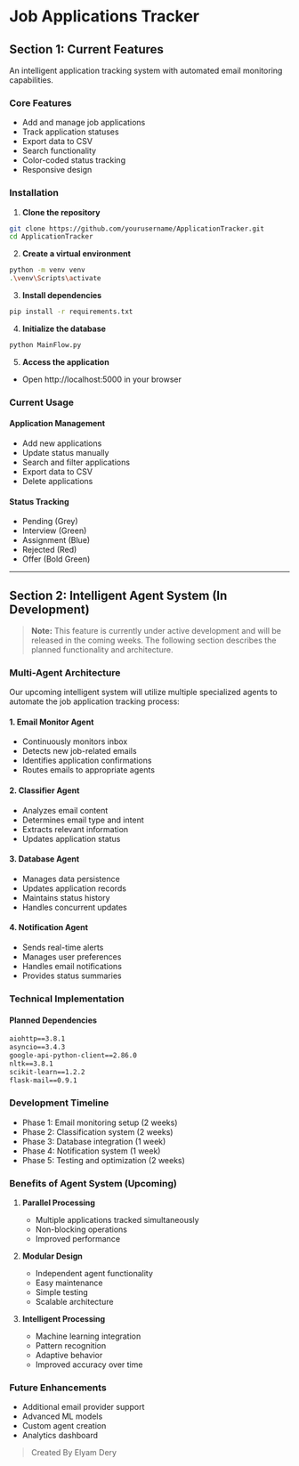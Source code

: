 # Job Applications Tracker

## Section 1: Current Features

An intelligent application tracking system with automated email monitoring capabilities.

### Core Features
- Add and manage job applications
- Track application statuses
- Export data to CSV
- Search functionality
- Color-coded status tracking
- Responsive design

### Installation

1. **Clone the repository**
```bash
git clone https://github.com/yourusername/ApplicationTracker.git
cd ApplicationTracker
```

2. **Create a virtual environment**
```bash
python -m venv venv
.\venv\Scripts\activate
```

3. **Install dependencies**
```bash
pip install -r requirements.txt
```

4. **Initialize the database**
```bash
python MainFlow.py
```

5. **Access the application**
- Open http://localhost:5000 in your browser

### Current Usage

#### Application Management
- Add new applications
- Update status manually
- Search and filter applications
- Export data to CSV
- Delete applications

#### Status Tracking
- Pending (Grey)
- Interview (Green)
- Assignment (Blue)
- Rejected (Red)
- Offer (Bold Green)

---

## Section 2: Intelligent Agent System (In Development)

> **Note:** This feature is currently under active development and will be released in the coming weeks. The following section describes the planned functionality and architecture.

### Multi-Agent Architecture
Our upcoming intelligent system will utilize multiple specialized agents to automate the job application tracking process:

#### 1. Email Monitor Agent
- Continuously monitors inbox
- Detects new job-related emails
- Identifies application confirmations
- Routes emails to appropriate agents

#### 2. Classifier Agent
- Analyzes email content
- Determines email type and intent
- Extracts relevant information
- Updates application status

#### 3. Database Agent
- Manages data persistence
- Updates application records
- Maintains status history
- Handles concurrent updates

#### 4. Notification Agent
- Sends real-time alerts
- Manages user preferences
- Handles email notifications
- Provides status summaries

### Technical Implementation

#### Planned Dependencies
```txt
aiohttp==3.8.1
asyncio==3.4.3
google-api-python-client==2.86.0
nltk==3.8.1
scikit-learn==1.2.2
flask-mail==0.9.1
```

### Development Timeline
- Phase 1: Email monitoring setup (2 weeks)
- Phase 2: Classification system (2 weeks)
- Phase 3: Database integration (1 week)
- Phase 4: Notification system (1 week)
- Phase 5: Testing and optimization (2 weeks)

### Benefits of Agent System (Upcoming)
1. **Parallel Processing**
   - Multiple applications tracked simultaneously
   - Non-blocking operations
   - Improved performance

2. **Modular Design**
   - Independent agent functionality
   - Easy maintenance
   - Simple testing
   - Scalable architecture

3. **Intelligent Processing**
   - Machine learning integration
   - Pattern recognition
   - Adaptive behavior
   - Improved accuracy over time

### Future Enhancements
- Additional email provider support
- Advanced ML models
- Custom agent creation
- Analytics dashboard

>Created By Elyam Dery